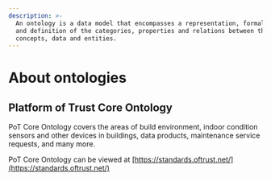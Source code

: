 ```yaml
---
description: >-
  An ontology is a data model that encompasses a representation, formal naming
  and definition of the categories, properties and relations between the
  concepts, data and entities.
---
```


# About ontologies

## Platform of Trust Core Ontology

PoT Core Ontology covers the areas of build environment, indoor condition sensors and other devices in buildings, data products, maintenance service requests, and many more.

PoT Core Ontology can be viewed at [https://standards.oftrust.net/](https://standards.oftrust.net/)

### 

